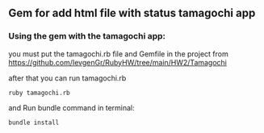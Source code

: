 ## Gem for add html file with status tamagochi app 


### Using the gem with the tamagochi app: 
you must put the tamagochi.rb file and Gemfile  in the project from
https://github.com/IevgenGr/RubyHW/tree/main/HW2/Tamagochi

after that you can run tamagochi.rb 

```ruby tamagochi.rb```

and Run bundle command in terminal:

```bundle install```

